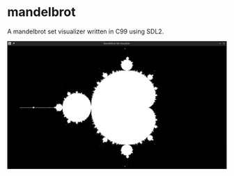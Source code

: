 # mandelbrot
A mandelbrot set visualizer written in C99 using SDL2.

![Example Render](screenshot.png)